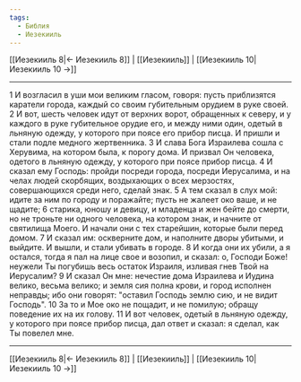 ```yaml
---
tags:
  - Библия
  - Иезекииль
---
```

[[Иезекииль 8|← Иезекииль 8]] | [[Иезекииль]] | [[Иезекииль 10|Иезекииль 10 →]]

---
1 И возгласил в уши мои великим гласом, говоря: пусть приблизятся каратели города, каждый со своим губительным орудием в руке своей.
2 И вот, шесть человек идут от верхних ворот, обращенных к северу, и у каждого в руке губительное орудие его, и между ними один, одетый в льняную одежду, у которого при поясе его прибор писца. И пришли и стали подле медного жертвенника.
3 И слава Бога Израилева сошла с Херувима, на котором была, к порогу дома. И призвал Он человека, одетого в льняную одежду, у которого при поясе прибор писца.
4 И сказал ему Господь: пройди посреди города, посреди Иерусалима, и на челах людей скорбящих, воздыхающих о всех мерзостях, совершающихся среди него, сделай знак.
5 А тем сказал в слух мой: идите за ним по городу и поражайте; пусть не жалеет око ваше, и не щадите;
6 старика, юношу и девицу, и младенца и жен бейте до смерти, но не троньте ни одного человека, на котором знак, и начните от святилища Моего. И начали они с тех старейшин, которые были перед домом.
7 И сказал им: оскверните дом, и наполните дворы убитыми, и выйдите. И вышли, и стали убивать в городе.
8 И когда они их убили, а я остался, тогда я пал на лице свое и возопил, и сказал: о, Господи Боже! неужели Ты погубишь весь остаток Израиля, изливая гнев Твой на Иерусалим?
9 И сказал Он мне: нечестие дома Израилева и Иудина велико, весьма велико; и земля сия полна крови, и город исполнен неправды; ибо они говорят: "оставил Господь землю сию, и не видит Господь".
10 За то и Мое око не пощадит, и не помилую; обращу поведение их на их голову.
11 И вот человек, одетый в льняную одежду, у которого при поясе прибор писца, дал ответ и сказал: я сделал, как Ты повелел мне.

---
[[Иезекииль 8|← Иезекииль 8]] | [[Иезекииль]] | [[Иезекииль 10|Иезекииль 10 →]]